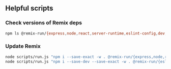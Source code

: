 ## Helpful scripts

### Check versions of Remix deps

```sh
npm ls @remix-run/{express,node,react,server-runtime,eslint-config,dev,serve,testing}
```

### Update Remix

```sh
node scripts/run.js "npm i --save-exact -w . @remix-run/{express,node,react,server-runtime}@2.8.1"
node scripts/run.js "npm i --save-dev --save-exact -w . @remix-run/{eslint-config,serve,dev,testing}@2.8.1"
```
